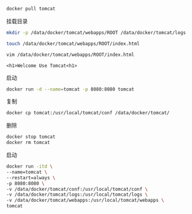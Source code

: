 ```sh
docker pull tomcat
```

挂载目录

```sh
mkdir -p /data/docker/tomcat/webapps/ROOT /data/docker/tomcat/logs
```

```sh
touch /data/docker/tomcat/webapps/ROOT/index.html
```

```sh
vim /data/docker/tomcat/webapps/ROOT/index.html
```

```
<h1>Welcome Use Tomcat<h1>
```

启动

```sh
docker run -d --name=tomcat -p 8080:8080 tomcat
```

复制

```sh
docker cp tomcat:/usr/local/tomcat/conf /data/docker/tomcat/
```

删除

```sh
docker stop tomcat
docker rm tomcat
```

启动

```sh
docker run -itd \
--name=tomcat \
--restart=always \
-p 8080:8080 \
-v /data/docker/tomcat/conf:/usr/local/tomcat/conf \
-v /data/docker/tomcat/logs:/usr/local/tomcat/logs \
-v /data/docker/tomcat/webapps:/usr/local/tomcat/webapps \
tomcat
```

